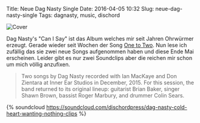Title: Neue Dag Nasty Single
Date: 2016-04-05 10:32
Slug: neue-dag-nasty-single
Tags: dagnasty, music, dischord

![Cover]({static}/images/dag-nasty-cold-heart-wanting-nothing.jpg)

Dag Nasty's "Can I Say" ist das Album welches mir seit Jahren Ohrwürmer erzeugt. Gerade wieder seit Wochen der Song [One to Two](https://www.youtube.com/watch?v=sOO0tZoD4aQ). Nun lese ich zufällig das sie zwei neue Songs aufgenommen haben und diese Ende Mai erscheinen. Leider gibt es nur zwei Soundclips aber die reichen mir schon um mich völlig anzufixen.

> Two songs by Dag Nasty recorded with Ian MacKaye and Don Zientara at Inner Ear Studios in December, 2015. For this session, the band returned to its original lineup: guitarist Brian Baker, singer Shawn Brown, bassist Roger Marbury, and drummer Colin Sears.

{% soundcloud https://soundcloud.com/dischordpress/dag-nasty-cold-heart-wanting-nothing-clips %}
